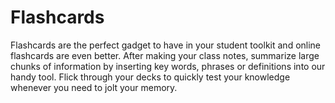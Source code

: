 # Flashcards

Flashcards are the perfect gadget to have in your student toolkit and online flashcards are even better. After making your class notes, summarize large chunks of information by inserting key words, phrases or definitions into our handy tool. Flick through your decks to quickly test your knowledge whenever you need to jolt your memory.
